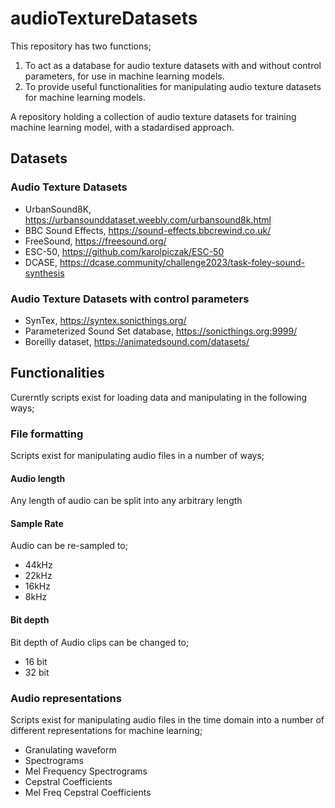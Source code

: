 # audioTextureDatasets

This repository has two functions;
 1. To act as a database for audio texture datasets with and without control parameters, for use in machine learning models.
 2. To provide useful functionalities for manipulating audio texture datasets for machine learning models.

A repository holding a collection of audio texture datasets for training machine learning model, with a stadardised approach.

## Datasets

### Audio Texture Datasets
- UrbanSound8K, https://urbansounddataset.weebly.com/urbansound8k.html 
- BBC Sound Effects, https://sound-effects.bbcrewind.co.uk/
- FreeSound, https://freesound.org/
- ESC-50, https://github.com/karolpiczak/ESC-50 
- DCASE, https://dcase.community/challenge2023/task-foley-sound-synthesis

### Audio Texture Datasets with control parameters
- SynTex, https://syntex.sonicthings.org/ 
- Parameterized Sound Set database, https://sonicthings.org:9999/
- Boreilly dataset, https://animatedsound.com/datasets/

## Functionalities
Curerntly scripts exist for loading data and manipulating in the following ways;

### File formatting
Scripts exist for manipulating audio files in a number of ways;

#### Audio length
Any length of audio can be split into any arbitrary length 

#### Sample Rate
Audio can be re-sampled to;
 - 44kHz
 - 22kHz
 - 16kHz
 - 8kHz

#### Bit depth
Bit depth of Audio clips can be changed to;
 - 16 bit
 - 32 bit

### Audio representations
Scripts exist for manipulating audio files in the time domain into a number of different representations for machine learning;

 - Granulating waveform
 - Spectrograms
 - Mel Frequency Spectrograms
 - Cepstral Coefficients
 - Mel Freq Cepstral Coefficients

